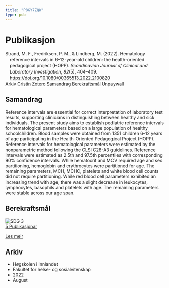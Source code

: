```yaml
---
title: "P8GY7ZQW"
type: pub
---
```

<h1>Publikasjon</h1>
<article id="csl-bib-container-P8GY7ZQW" class="csl-bib-container">
  <div class="csl-bib-body" style="line-height: 1.35; padding-left: 1em; text-indent:-1em;">
  <div class="csl-entry">Strand, M. F., Fredriksen, P. M., &amp; Lindberg, M. (2022). Hematology reference intervals in 6&#x2013;12-year-old children: the health-oriented pedagogical project (HOPP). <i>Scandinavian Journal of Clinical and Laboratory Investigation</i>, <i>82</i>(5), 404&#x2013;409. <a href="https://doi.org/10.1080/00365513.2022.2100820">https://doi.org/10.1080/00365513.2022.2100820</a></div>
</div>
  <div class="csl-bib-buttons">
    <a href="#taxonomy-article-P8GY7ZQW" class="csl-bib-button">Arkiv</a>
    <a href="https://app.cristin.no/results/show.jsf?id=2045037" alt="Cristin URL" class="csl-bib-button">Cristin</a>
    <a href="http://zotero.org/groups/5402882/items/P8GY7ZQW" alt="Zotero URL" class="csl-bib-button">Zotero</a>
    <a href="#abstract-article-P8GY7ZQW" class="csl-bib-button">Samandrag</a>
    <a href="#sdg-article-P8GY7ZQW" class="csl-bib-button">Berekraftsmål</a>
    <a href="https://doi.org/10.1080/00365513.2022.2100820" class="csl-bib-button">Unpaywall</a>
  </div>
  <div id="csl-bib-meta-container-P8GY7ZQW"></div>
</article>
<div id="csl-bib-meta-P8GY7ZQW" class="csl-bib-meta">
  <article id="abstract-article-P8GY7ZQW" class="abstract-article">
    <h1>Samandrag</h1>
    Reference intervals are essential for correct interpretation of laboratory test results, supporting clinicians in distinguishing between healthy and sick individuals. The present study aims to establish pediatric reference intervals for hematological parameters based on a large population of healthy schoolchildren. Blood samples were obtained from 1351 children 6–12 years of age participating in the Health-Oriented Pedagogical Project (HOPP). Reference intervals for hematological parameters were estimated by the nonparametric method following the CLSI C28-A3 guidelines. Reference intervals were estimated as 2.5th and 97.5th percentiles with corresponding 90% confidence intervals. While hematocrit and MCV required age and sex partitioning, hemoglobin and erythrocytes were partitioned for age. The remaining parameters, MCH, MCHC, platelets and white blood cell counts did not require partitioning. While red blood cell parameters exhibited an increasing trend with age, there was a slight decrease in leukocytes, lymphocytes, basophils and platelets with age. The remaining parameters were stable across our age span.
  </article>
  <article id="sdg-article-P8GY7ZQW" class="sdg-article">
    <h1>Berekraftsmål</h1>
    <div class="sdg-container"><div id="sdg3" class="sdg"> <img src="{{< params subfolder >}}images/sdg/sdg03_no.png" class="image" alt="SDG 3"> <div class="sdg-overlay"> <a href="{{< params subfolder >}}no/archive/?sdg=3#archive" class="sdg-publication-count"><span>5</span> Publikasjonar</a> <p><a href="NA" class="sdg-read-more">Les meir</a></p> </div> </div></div>
  </article>
  <article id="taxonomy-article-P8GY7ZQW" class="taxonomy-article">
    <h1>Arkiv</h1>
    <ul>
      <li>Høgskolen i Innlandet</li>
      <li>Fakultet for helse- og sosialvitenskap</li>
      <li>2022</li>
      <li>August</li>
    </ul>
  </article>
</div>

